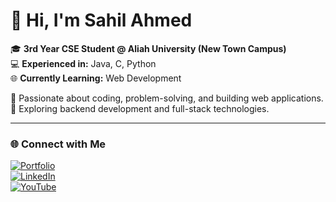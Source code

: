 
# 👋 Hi, I'm Sahil Ahmed  

🎓 **3rd Year CSE Student @ Aliah University (New Town Campus)**  
💻 **Experienced in:** Java, C, Python  
🌐 **Currently Learning:** Web Development  

🚀 Passionate about coding, problem-solving, and building web applications.  
📌 Exploring backend development and full-stack technologies.  

---

### 🌐 Connect with Me  

[![Portfolio](https://img.shields.io/badge/My%20Portfolio-000?style=for-the-badge&logo=ko-fi&logoColor=blue)](https://sahil-ahmed5498.github.io/Mywebsite1/)  
[![LinkedIn](https://img.shields.io/badge/LinkedIn-0A66C2?style=for-the-badge&logo=linkedin&logoColor=white)](https://www.linkedin.com/in/sahil-ahmed-5a32b2222/)  
[![YouTube](https://img.shields.io/badge/YouTube-FF0000?style=for-the-badge&logo=youtube&logoColor=white)](https://www.youtube.com/channel/UCrp0RQ4NI09RUI93bkV6V0A)  
